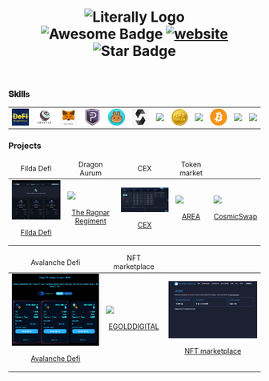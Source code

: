 <h1 align="center" > <img src="https://avatars.githubusercontent.com/u/51626000?v=4" width="100px" alt="Literally Logo" />
 <br/>
<img src="https://cdn.rawgit.com/sindresorhus/awesome/d7305f38d29fed78fa85652e3a63e154dd8e8829/media/badge.svg" alt="Awesome Badge"/>
<a href="https://findwrk.app/?utm_source=awesome-github-profile-readme"><img src="https://img.shields.io/static/v1?label=&labelColor=505050&message=findwork&color=%230076D6&style=flat&logo=google-chrome&logoColor=%230076D6" alt="website"/></a>
<img src="https://img.shields.io/static/v1?label=%F0%9F%8C%9F&message=If%20Useful&style=style=flat&color=BC4E99" alt="Star Badge"/>

</h1> <br>

### 𝐒𝐤𝐢𝐥𝐥s
<table>
  <tr>
      <td><img src="https://github.com/kroim/profile/blob/master/icons/icon_defi.png?raw=true" width="200"></td>
      <td><img src="https://github.com/kroim/profile/blob/master/icons/icon_truffle.png?raw=true" width="200"></td>
      <td><img src="https://github.com/kroim/profile/blob/master/icons/icon_metamask.png?raw=true" width="200"></td>
      <td><img src="https://github.com/kroim/profile/blob/master/icons/icon_pivx.png?raw=true" width="200"></td>
      <td><img src="https://github.com/kroim/profile/blob/master/icons/icon_pancake.png?raw=true" width="200"></td>
      <td><img src="https://github.com/kroim/profile/blob/master/icons/icon_solidity.png?raw=true" width="200"></td>
      <td><img src="https://cdn.iconscout.com/icon/free/png-128/node-1174925.png" width="200"></td>
      <td><img src="https://github.com/kroim/profile/blob/master/icons/icon_nft.png?raw=true" width="200"></td>
      <td><img src="https://cdn.iconscout.com/icon/free/png-128/vue-282497.png" width="200"></td>
      <td><img src="https://github.com/kroim/profile/blob/master/icons/icon_bitcoin.png?raw=true" width="200"></td>
      <td><img src="https://cdn.iconscout.com/icon/free/png-128/javascript-1174950.png" width="200"></td>
      <td><img src="https://cdn.iconscout.com/icon/free/png-128/react-1175109.png" width="200"></td>
  </tr>  
</table>

### Projects
<table>
    <thead align="center">
        <tr>
            <td>Filda Defi</td>
            <td>Dragon Aurum</td>           
            <td>CEX</td>
            <td>Token market</td>
        </tr>
    </thead>
    <tbody>
        <tr>
            <td>
                <a href="https://filda.io/">
                    <img src="https://github.com/snowwhitedev/profile_stuff/blob/master/01_filda.png?raw=true" width="200">
                    <p align="center">Filda Defi</p>
                </a>
            </td>
            <td>
                <a href="https://theragnarregiment.com/" target="_blank">
                    <img src="img/Ragnarregiment.png?raw=true" width="200">
                    <p align="center">The Ragnar Regiment</p>
                </a>
            </td>           
            <td>
                <a href="https://www.cointral.com/">
                    <img src="https://github.com/snowwhitedev/profile_stuff/blob/master/04_cointral.png?raw=true" width="200">
                    <p align="center">CEX</p>
                </a>
            </td>
            <td>
                <a href="https://www.aeratechnology.com/">
                <img src="img/area.png" width="200">
                <p align="center">AREA</p>
                </a>
            </td>  
            <td>
                <a href="https://app.cosmicswap.finance/">
                    <img src="img/cosmicswap.png?raw=true" width="200">
                    <p align="center">CosmicSwap</p>
                </a>
            </td>                    
        </tr>
  </tbody>
</table>
<table>
    <thead align="center">
        <tr>
            <td>Avalanche Defi</td>
            <td>NFT marketplace</td>
        </tr>
   </thead>
   <tbody>
        <tr>
            <td>
                <a href="https://staking.snowball.network/">
                    <img src="https://github.com/kroim/profile/blob/master/projects/pearl.png?raw=true" width="200">
                    <p align="center">Avalanche Defi</p>
                </a>
            </td>
            <td>
            <a href="https://www.elgoldigital.com/">
                <img src="img/Egole.png" width="200">
                <p align="center">EGOLDDIGITAL</p>
            </a>
            </td>
            <td>
                <a href="https://leda.jup.io/">
                    <img src="https://github.com/snowwhitedev/profile_stuff/blob/master/05_snowball.png?raw=true" width="200">
                    <p align="center">NFT marketplace</p>
                </a>
            </td>                      
        </tr>
    </tbody>
</table>


